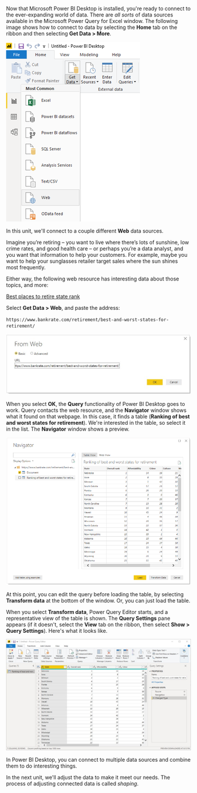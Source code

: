 Now that Microsoft Power BI Desktop is installed, you're ready to connect to the ever-expanding world of data. There are *all sorts* of data sources available in the Microsoft Power Query for Excel window. The following image shows how to connect to data by selecting the **Home** tab on the ribbon and then selecting **Get Data \> More**.

![Screenshot of the Get data menu with Web selected as the data source.](../media/pbid-getdata-button.png)

In this unit, we'll connect to a couple different **Web** data sources.

Imagine you’re retiring – you want to live where there’s lots of sunshine, low crime rates, and good health care – or perhaps you’re a data analyst, and you want that information to help your customers. For example, maybe you want to help your sunglasses retailer target sales where the sun shines most frequently.

Either way, the following web resource has interesting data about those topics, and more:

<a href="https://go.microsoft.com/fwlink/?linkid=2050811" target="_blank">Best places to retire state rank</a>  


Select **Get Data \> Web**, and paste the address:

`https://www.bankrate.com/retirement/best-and-worst-states-for-retirement/`

![Screenshot of the From web page set as basic with the URL entered.](../media/pbid-getdata-01.png)

When you select **OK**, the **Query** functionality of Power BI Desktop goes to work. Query contacts the web resource, and the **Navigator** window shows what it found on that webpage. In this case, it finds a table (**Ranking of best and worst states for retirement**). We're interested in the table, so select it in the list. The **Navigator** window shows a preview.

![Screenshot of the Navigator window with Table View displayed.](../media/pbid-getdata-02.png)

At this point, you can edit the query before loading the table, by selecting **Transform data** at the bottom of the window. Or, you can just load the table.

When you select **Transform data**, Power Query Editor starts, and a representative view of the table is shown. The **Query Settings** pane appears (if it doesn't, select the **View** tab on the ribbon, then select **Show \> Query Settings**). Here's what it looks like.

![Screenshot of the Query Settings pane window.](../media/pbid-getdata-03.png)

In Power BI Desktop, you can connect to multiple data sources and combine them to do interesting things. 

In the next unit, we'll adjust the data to make it meet our needs. The process of adjusting connected data is called *shaping*.